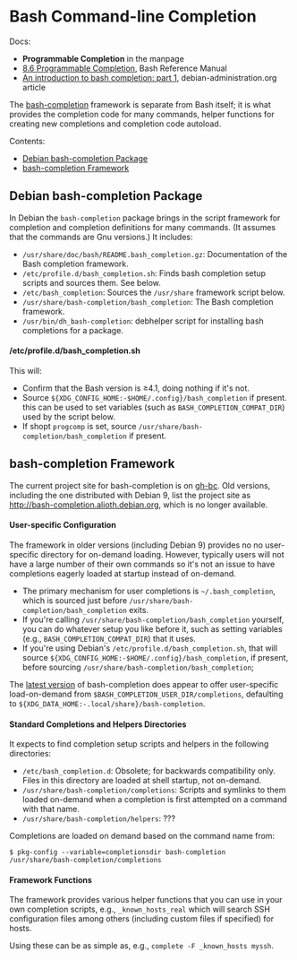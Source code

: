 Bash Command-line Completion
============================

Docs:
- __Programmable Completion__ in the manpage
- [8.6 Programmable Completion][bashref], Bash Reference Manual
- [An introduction to bash completion: part 1][debintro],
  debian-administration.org article

The [bash-completion][gh-bc] framework is separate from Bash itself; it is
what provides the completion code for many commands, helper functions for
creating new completions and completion code autoload.

Contents:
- [Debian bash-completion Package](#debian-bash-completion-package)
- [bash-completion Framework](bash-completion-framework)


Debian bash-completion Package
------------------------------

In Debian the `bash-completion` package brings in the script framework for
completion and completion definitions for many commands. (It assumes that
the commands are Gnu versions.) It includes:

- `/usr/share/doc/bash/README.bash_completion.gz`: Documentation of
  the Bash completion framework.
- `/etc/profile.d/bash_completion.sh`: Finds bash completion setup
  scripts and sources them. See below.
- `/etc/bash_completion`: Sources the `/usr/share` framework script
  below.
- `/usr/share/bash-completion/bash_completion`: The Bash completion
  framework.
- `/usr/bin/dh_bash-completion`: debhelper script for installing bash
  completions for a package.

#### /etc/profile.d/bash_completion.sh

This will:
- Confirm that the Bash version is ≥4.1, doing nothing if it's not.
- Source `${XDG_CONFIG_HOME:-$HOME/.config}/bash_completion` if present.
  this can be used to set variables (such as `BASH_COMPLETION_COMPAT_DIR`)
  used by the script below.
- If shopt `progcomp` is set, source
  `/usr/share/bash-completion/bash_completion` if present.


bash-completion Framework
-------------------------

The current project site for bash-completion is on [gh-bc]. Old versions,
including the one distributed with Debian 9, list the project site as
<http://bash-completion.alioth.debian.org>, which is no longer available.

#### User-specific Configuration

The framework in older versions (including Debian 9) provides no no
user-specific directory for on-demand loading. However, typically users
will not have a large number of their own commands so it's not an issue to
have completions eagerly loaded at startup instead of on-demand.

* The primary mechanism for user completions is `~/.bash_completion`, which
  is sourced just before `/usr/share/bash-completion/bash_completion`
  exits.
* If you're calling `/usr/share/bash-completion/bash_completion` yourself,
  you can do whatever setup you like before it, such as setting variables
  (e.g., `BASH_COMPLETION_COMPAT_DIR`) that it uses.
* If you're using Debian's `/etc/profile.d/bash_completion.sh`, that will
  source `${XDG_CONFIG_HOME:-$HOME/.config}/bash_completion`, if present,
  before sourcing `/usr/share/bash-completion/bash_completion`;

The [latest version][gh-bc] of bash-completion does appear to offer
user-specific load-on-demand from `$BASH_COMPLETION_USER_DIR/completions`,
defaulting to `${XDG_DATA_HOME:-.local/share}/bash-completion`.

#### Standard Completions and Helpers Directories

It expects to find completion setup scripts and helpers in the following
directories:
- `/etc/bash_completion.d`: Obsolete; for backwards compatibility only.
  Files in this directory are loaded at shell startup, not on-demand.
- `/usr/share/bash-completion/completions`: Scripts and symlinks to them
  loaded on-demand when a completion is first attempted on a command with
  that name.
- `/usr/share/bash-completion/helpers`: ???

Completions are loaded on demand based on the command name from:

    $ pkg-config --variable=completionsdir bash-completion
    /usr/share/bash-completion/completions

#### Framework Functions

The framework provides various helper functions that you can use in
your own completion scripts, e.g., `_known_hosts_real` which will
search SSH configuration files among others (including custom files
if specified) for hosts.

Using these can be as simple as, e.g., `complete -F _known_hosts myssh`.



<!-------------------------------------------------------------------->
[bashref]: https://tiswww.case.edu/php/chet/bash/bashref.html#Programmable-Completion
[debintro]: https://debian-administration.org/article/316/An_introduction_to_bash_completion_part_1
[gh-bc]: https://github.com/scop/bash-completion
